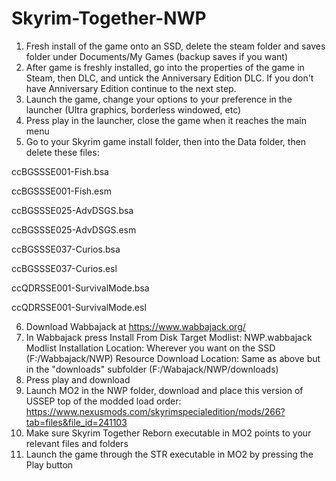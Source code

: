 # Skyrim-Together-NWP
1. Fresh install of the game onto an SSD, delete the steam folder and saves folder under Documents/My Games (backup saves if you want)
2. After game is freshly installed, go into the properties of the game in Steam, then DLC, and untick the Anniversary Edition DLC. If you don't have Anniversary Edition continue to the next step.
3. Launch the game, change your options to your preference in the launcher (Ultra graphics, borderless windowed, etc)
4. Press play in the launcher, close the game when it reaches the main menu
5. Go to your Skyrim game install folder, then into the Data folder, then delete these files:

ccBGSSSE001-Fish.bsa

ccBGSSSE001-Fish.esm

ccBGSSSE025-AdvDSGS.bsa

ccBGSSSE025-AdvDSGS.esm

ccBGSSSE037-Curios.bsa

ccBGSSSE037-Curios.esl

ccQDRSSE001-SurvivalMode.bsa

ccQDRSSE001-SurvivalMode.esl

6. Download Wabbajack at https://www.wabbajack.org/
7. In Wabbajack press Install From Disk
Target Modlist: NWP.wabbajack
Modlist Installation Location: Wherever you want on the SSD (F:/Wabbajack/NWP)
Resource Download Location: Same as above but in the "downloads" subfolder (F:/Wabajack/NWP/downloads)
8. Press play and download
9. Launch MO2 in the NWP folder, download and place this version of USSEP top of the modded load order:
https://www.nexusmods.com/skyrimspecialedition/mods/266?tab=files&file_id=241103
10. Make sure Skyrim Together Reborn executable in MO2 points to your relevant files and folders
11. Launch the game through the STR executable in MO2 by pressing the Play button
